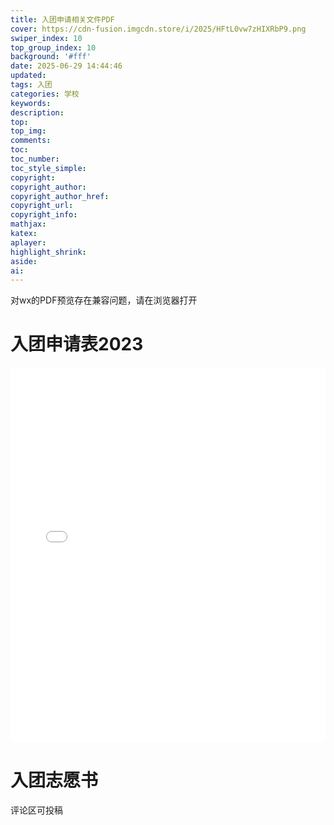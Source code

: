 ```yaml
---
title: 入团申请相关文件PDF
cover: https://cdn-fusion.imgcdn.store/i/2025/HFtL0vw7zHIXRbP9.png
swiper_index: 10
top_group_index: 10
background: '#fff'
date: 2025-06-29 14:44:46
updated:
tags: 入团
categories: 学校
keywords:
description:
top:
top_img:
comments:
toc:
toc_number:
toc_style_simple:
copyright:
copyright_author:
copyright_author_href:
copyright_url:
copyright_info:
mathjax:
katex:
aplayer:
highlight_shrink:
aside:
ai:
---
```

对wx的PDF预览存在兼容问题，请在浏览器打开
# 入团申请表2023
<embed src="\file\入团申请表2023.pdf" type="application/pdf" width="100%" height="600px" />

# 入团志愿书
评论区可投稿